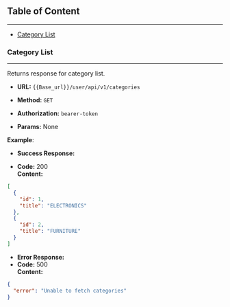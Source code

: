 ## Table of Content

---
- [Category List](#category-list)

### Category List

---
Returns response for category list.

* **URL:** `{{Base_url}}/user/api/v1/categories`

* **Method:** `GET`

* **Authorization:** `bearer-token`

*  **Params:** None

**Example**:

* **Success Response:**

* **Code:** 200 <br />
  **Content:**
```json
[
  {
    "id": 1,
    "title": "ELECTRONICS"
  },
  {
    "id": 2,
    "title": "FURNITURE"
  }
]
```

* **Error Response:**
* **Code:** 500 <br />
  **Content:**
```json
{
  "error": "Unable to fetch categories"
}
```
